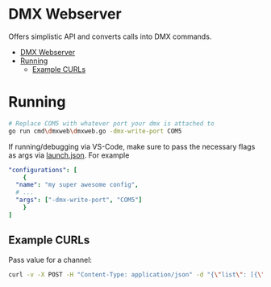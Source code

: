 # DMX Webserver

Offers simplistic API and converts calls into DMX commands.

- [DMX Webserver](#dmx-webserver)
- [Running](#running)
  - [Example CURLs](#example-curls)

# Running

```sh
# Replace COM5 with whatever port your dmx is attached to
go run cmd\dmxweb\dmxweb.go -dmx-write-port COM5
```

If running/debugging via VS-Code, make sure to pass the necessary flags as args via [launch.json](./.vscode/launch.json). For example

```yaml
"configurations": [
    {
  "name": "my super awesome config",
  # ...
  "args": ["-dmx-write-port", "COM5"]
    }
]
```

## Example CURLs

Pass value for a channel:

```sh
curl -v -X POST -H "Content-Type: application/json" -d "{\"list\": [{\"channel\": 1, \"value\": 150}]}" http://localhost:8080/api/v1/dmx
```